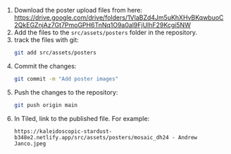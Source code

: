 1. Download the poster upload files from here: https://drive.google.com/drive/folders/1VlaBZd4Jm5uKhXHvBKqwbuoC2QkEGZnjAz7Gt7PmoGPH6TnNq1O9a0al9FjUlhF29Kcgi5NW
2. Add the files to the `src/assets/posters` folder in the repository.
3. track the files with git:
   ```bash
   git add src/assets/posters
   ```
4. Commit the changes:
   ```bash
   git commit -m "Add poster images"
   ```
5. Push the changes to the repository:
   ```bash
   git push origin main
   ```
6. In Tiled, link to the published file. For example: 
    ```
    https://kaleidoscopic-stardust-b348e2.netlify.app/src/assets/posters/mosaic_dh24 - Andrew Janco.jpeg
    ```
